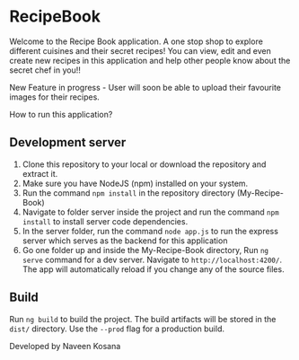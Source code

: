 # RecipeBook

Welcome to the Recipe Book application. A one stop shop to explore different cuisines and their secret recipes! You can view, edit and even create new recipes in this application and help other people know about the secret chef in you!!

New Feature in progress - User will soon be able to upload their favourite images for their recipes.

How to run this application?
## Development server

1. Clone this repository to your local or download the repository and extract it. 
2. Make sure you have NodeJS (npm) installed on your system. 
3. Run the command `npm install` in the repository directory (My-Recipe-Book)
4. Navigate to folder server inside the project and run the command `npm install` to install server code dependencies.
5. In the server folder, run the command `node app.js` to run the express server which serves as the backend for this application
6. Go one folder up and inside the My-Recipe-Book directory, Run `ng serve` command for a dev server. Navigate to `http://localhost:4200/`. The app will automatically reload if you change any of the source files.

## Build

Run `ng build` to build the project. The build artifacts will be stored in the `dist/` directory. Use the `--prod` flag for a production build.

Developed by
Naveen Kosana
